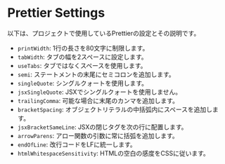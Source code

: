 # Prettier Settings

以下は、プロジェクトで使用しているPrettierの設定とその説明です。

- `printWidth`: 1行の長さを80文字に制限します。
- `tabWidth`: タブの幅を2スペースに設定します。
- `useTabs`: タブではなくスペースを使用します。
- `semi`: ステートメントの末尾にセミコロンを追加します。
- `singleQuote`: シングルクォートを使用します。
- `jsxSingleQuote`: JSXでシングルクォートを使用しません。
- `trailingComma`: 可能な場合に末尾のカンマを追加します。
- `bracketSpacing`: オブジェクトリテラルの中括弧内にスペースを追加します。
- `jsxBracketSameLine`: JSXの閉じタグを次の行に配置します。
- `arrowParens`: アロー関数の引数に常に括弧を追加します。
- `endOfLine`: 改行コードをLFに統一します。
- `htmlWhitespaceSensitivity`: HTMLの空白の感度をCSSに従います。
